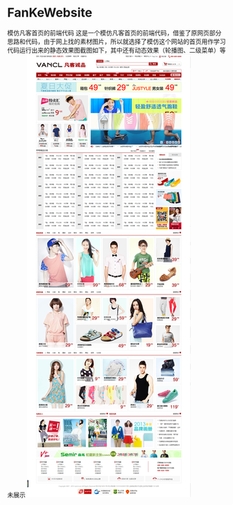 # FanKeWebsite
模仿凡客首页的前端代码
这是一个模仿凡客首页的前端代码，借鉴了原网页部分思路和代码，由于网上找的素材图片，所以就选择了模仿这个网站的首页用作学习
代码运行出来的静态效果图截图如下，其中还有动态效果（轮播图、二级菜单）等未展示
![image](https://github.com/1889032/FanKeWebsite/blob/master/images/%E6%95%88%E6%9E%9C%E5%9B%BE.png)

